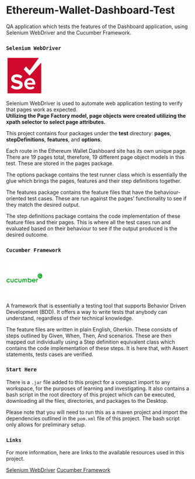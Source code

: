 # Ethereum-Wallet-Dashboard-Test
QA application which tests the features of the Dashboard application, using Selenium WebDriver and the Cucumber Framework.

### `Selenium WebDriver`

<a href="https://www.selenium.dev" target="_blank" rel="noreferrer"> <img src="https://raw.githubusercontent.com/devicons/devicon/master/icons/selenium/selenium-original.svg" alt="react" width="100" height="100"/></a>

Selenium WebDriver is used to automate web application testing to verify that pages work as expected.  
**Utilizing the Page Factory model, page objects were created utilizing the xpath selector to select page attributes.**

This project contains four packages under the **test** directory: **pages**, **stepDefinitions**, **features**, and **options**.

Each route in the Ethereum Wallet Dashboard site has its own unique page. There are 19 pages total, therefore, 19 different
page object models in this test. These are stored in the pages package.

The options package contains the test runner class which is essentially the glue which brings the pages, features and their
step definitions together.

The features package contains the feature files that have the behaviour-oriented test cases. These are run against the pages' functionality to see if they match the desired output.

The step definitions package contains the code implementation of these feature files and their pages. This is where all the 
test cases run and evaluated based on their behaviour to see if the output produced is the desired outcome.



### `Cucumber Framework`

<a href="https://cucumber.io/" target="_blank" rel="noreferrer"> <img src="https://raw.githubusercontent.com/devicons/devicon/master/icons/cucumber/cucumber-plain-wordmark.svg" alt="express" width="100" height="100"/></a>

A framework that is essentially a testing tool that supports Behavior Driven Development (BDD). It offers a way to write tests that anybody can understand, regardless of their technical knowledge.

The feature files are written in plain English, Gherkin. These consists of steps outlined by Given, When, Then, And scenarios. These are then mapped out individually using a Step definition equivalent class which contains the code implementation of these steps. It is here that, with Assert statements, tests cases are verified.



### `Start Here`

There is a `.jar` file added to this project for a compact import to any workspace, for the purposes of learning and investigating. It also contains a bash script in the root directory of this project which can be executed, downloading all the files, directories, and packages to the Desktop.

Please note that you will need to run this as a maven project and import the dependencies outlined in the `pom.xml` file of this project. The bash script only allows for preliminary setup. 



### `Links`

For more information, here are links to the available resources used in this project.

[Selenium WebDriver](https://www.selenium.dev/documentation/webdriver/)
[Cucumber Framework](https://cucumber.io/)